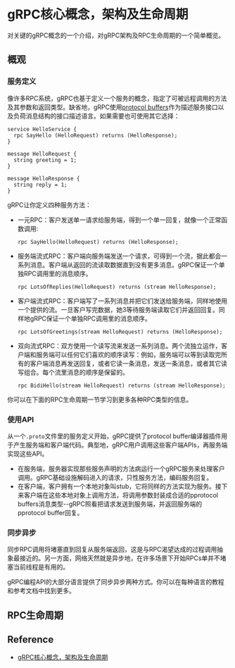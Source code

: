 # gRPC核心概念，架构及生命周期
对关键的gRPC概念的一个介绍，对gRPC架构及RPC生命周期的一个简单概览。
## 概观
### 服务定义
像许多RPC系统，gRPC也基于定义一个服务的概念，指定了可被远程调用的方法及其参数和返回类型。缺省地，gRPC使用[protocol buffers](https://developers.google.com/protocol-buffers)作为描述服务接口以及负荷消息结构的接口描述语言。如果需要也可使用其它选择：
```
service HelloService {
  rpc SayHello (HelloRequest) returns (HelloResponse);
}

message HelloRequest {
  string greeting = 1;
}

message HelloResponse {
  string reply = 1;
}
```
gRPC让你定义四种服务方法：
- 一元RPC：客户发送单一请求给服务端，得到一个单一回复，就像一个正常函数调用:
  ```
  rpc SayHello(HelloRequest) returns (HelloResponse);
  ```
- 服务端流式RPC：客户端向服务端发送一个请求，可得到一个流，据此都会一系列消息。客户端从返回的流读取数据直到没有更多消息。gRPC保证一个单独RPC调用里的消息顺序。
    ```
  rpc LotsOfReplies(HelloRequest) returns (stream HelloResponse);
  ```
- 客户端流式RPC：客户端写了一系列消息并把它们发送给服务端，同样地使用一个提供的流。一旦客户写完数据，她3等待服务端读取它们并返回回复。同样地gRPC保证一个单独RPC调用里的消息顺序。
    ```
  rpc LotsOfGreetings(stream HelloRequest) returns (HelloResponse);
  ```
- 双向流式RPC：双方使用一个读写流来发送一系列消息。两个流独立运作，客户端和服务端可以任何它们喜欢的顺序读写：例如，服务端可以等到读取完所有的客户端消息再发送回复，或者它读一条消息，发送一条消息，或者其它读写组合。每个流里消息的顺序是保留的。
  ```
  rpc BidiHello(stream HelloRequest) returns (stream HelloResponse);
  ```
你可以在下面的RPC生命周期一节学习到更多各种RPC类型的信息。
### 使用API
从一个`.proto`文件里的服务定义开始，gRPC提供了protocol buffer编译器插件用于产生服务端和客户端代码。典型地，gRPC用户调用这些客户端APIs，再服务端实现这些API。
- 在服务端，服务器实现那些服务声明的方法病运行一个gRPC服务来处理客户调用。gRPC基础设施解码进入的请求，只性服务方法，编码服务回复。
- 在客户端，客户拥有一个本地对象叫stub，它将同样的方法实现为服务。接下来客户端在这些本地对象上调用方法，将调用参数封装成合适的pprotocol buffers消息类型--gRPC照看把请求发送到服务端，并返回服务端的pprotocol buffer回复。
### 同步异步
同步RPC调用将堵塞直到回复从服务端返回，这是与RPC渴望达成的过程调用抽象最接近的。另一方面，网络天然就是异步地，在许多场景下开始RPCs单并不堵塞当前线程是有用的。

gRPC编程API的大部分语言提供了同步异步两种方式。你可以在每种语言的教程和参考文档中找到更多。
## RPC生命周期


## Reference
- [gRPC核心概念，架构及生命周期](https://www.grpc.io/docs/what-is-grpc/core-concepts/)